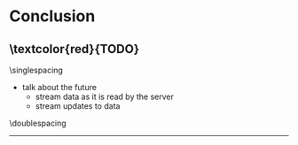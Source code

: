 # Conclusion

## \textcolor{red}{TODO}

\singlespacing

- talk about the future
	- stream data as it is read by the server
	- stream updates to data

\doublespacing

--------------------------------
